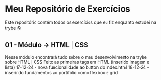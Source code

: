 # Meu Repositório de Exercícios
Este repositório contém todos os exercícios que eu fiz enquanto estudei na trybe 🌎

## 01 - Módulo -> HTML | CSS
Nesse módulo encontrará tudo sobre o meu desenvolvimento na trybe sobre HTML | CSS
Feito as primeiras tags em HTML (inserido imagem e lista)
17-12-24 - nova funcionalidade ao button do index.html
18-12-24 - inserindo fundamentos ao portifólio como flexbox e grid